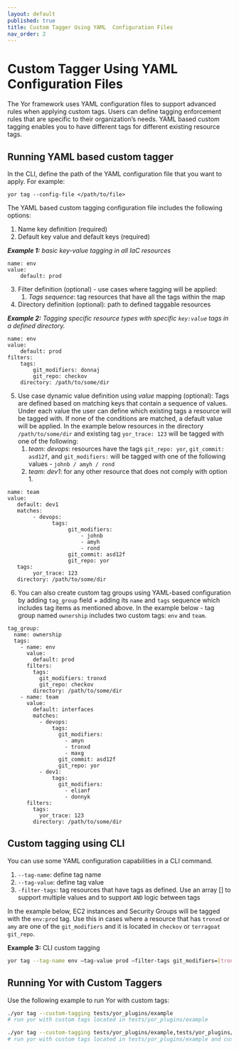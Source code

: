 ```yaml
---
layout: default
published: true
title: Custom Tagger Using YAML  Configuration Files
nav_order: 2
---
```

# Custom Tagger Using YAML Configuration Files

The Yor framework uses YAML configuration files to support advanced rules when applying custom tags.
Users can define tagging enforcement rules that are specific to their organization’s needs. 
YAML based custom tagging enables you to have different tags for different existing resource tags.

## Running YAML based custom tagger
In the CLI, define the path of the YAML configuration file that you want to apply. For example:

`yor tag --config-file </path/to/file>`

The YAML based custom tagging configuration file includes the following options:
1. Name key definition (required)
2. Default key value and default keys (required)

***Example 1:** basic key-value tagging in all IaC resources*

```
name: env
value: 
    default: prod
```

3. Filter definition (optional) - use cases where tagging will be applied:
    1. *Tags sequence*: tag resources that have all the tags within the map
4. Directory definition (optional): path to defined taggable resources

***Example 2:** Tagging specific resource types with specific `key:value` tags in a defined directory.*
```
name: env
value:
    default: prod
filters:
    tags:
        git_modifiers: donnaj
        git_repo: checkov
    directory: /path/to/some/dir
```

5. Use case dynamic value definition using *value* mapping (optional): Tags are defined based on matching
   keys that contain a sequence of values. Under each value the user can define which existing tags a resource will be 
   tagged with. If none of the conditions are matched, a default value will be applied. In the example below
   resources in the directory `/path/to/some/dir` and existing tag `yor_trace: 123` will 
   be tagged with one of the following:
    1. *team: devops*: resources have the tags `git_repo: yor`, `git_commit: asd12f`, and `git_modifiers:` 
       will be tagged with one of the following values - `johnb / amyh / rond`
    2. *team: dev1*: for any other resource that does not comply with option 1.

```
name: team
value:
   default: dev1
   matches:
        - devops:
              tags:
                   git_modifiers:
                       - johnb
                       - amyh
                       - rond
                   git_commit: asd12f
                   git_repo: yor
   tags:
        yor_trace: 123
   directory: /path/to/some/dir
```
6. You can also create custom tag groups using YAML-based configuration by adding `tag_group` field + adding its `name` and `tags` sequence which includes tag items as mentioned above. In the example below - tag group named `ownership` includes two custom tags: `env` and `team`.

```
tag_group:
  name: ownership
  tags:
    - name: env
      value:
        default: prod
      filters:
        tags:
          git_modifiers: tronxd
          git_repo: checkov
        directory: /path/to/some/dir
    - name: team
      value:
        default: interfaces
        matches:
          - devops:
              tags:
                git_modifiers:
                  - amyn
                  - tronxd
                  - maxg
                git_commit: asd12f
                git_repo: yor
          - dev1:
              tags:
                git_modifiers:
                  - elianf
                  - donnyk
      filters:
        tags:
          yor_trace: 123
        directory: /path/to/some/dir
```

## Custom tagging using CLI

You can use some YAML configuration capabilities in a CLI command. 
1. `--tag-name`: define tag name
2. `--tag-value`: define tag value
3. `-filter-tags`: tag resources that have tags as defined. Use an array [] to support multiple values and to support `AND` logic between tags

In the example below, EC2 instances and Security Groups will be tagged with the `env:prod` tag. Use this in cases where a resource that has `tronxd` 
or `amy` are one of the `git_modifiers` and it is located in `checkov` or `terragoat git_repo`.

**Example 3:** CLI custom tagging

```sh
yor tag --tag-name env –tag-value prod –filter-tags git_modifiers=[tronxd,amy];git_repo=[checkov,terragoat]
```

## Running Yor with Custom Taggers
Use the following example to run Yor with custom tags:
```sh
./yor tag --custom-tagging tests/yor_plugins/example
# run yor with custom tags located in tests/yor_plugins/example

./yor tag --custom-tagging tests/yor_plugins/example,tests/yor_plugins/tag_group_example
# run yor with custom tags located in tests/yor_plugins/example and custom taggers located in tests/yor_plugins/tag_group_example
```
